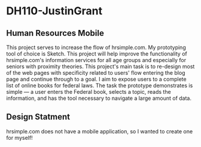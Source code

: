 # DH110-JustinGrant

## Human Resources Mobile
This project serves to increase the flow of hrsimple.com. My prototyping tool of choice is Sketch.
This project will help improve the functionality of hrsimple.com's information services for all age groups and especially for seniors with proximity theories. This project's main task is to re-design most of the web pages with specificity related to users' flow entering the blog page and continue through to a goal. I aim to expose users to a complete list of online books for federal laws. The task the prototype demonstrates is simple — a user enters the Federal book, selects a topic, reads the information, and has the tool necessary to navigate a large amount of data.

## Design Statment 
hrsimple.com does not have a mobile application, so I wanted to create one for myself! 
